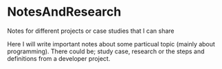# NotesAndResearch
Notes for different projects or case studies that I can share

Here I will write important notes about some particual topic (mainly about programming).
There could be; study case, research or the steps and definitions from a developer project.
